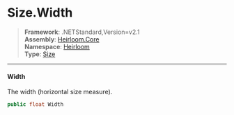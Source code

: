 # Size.Width

> **Framework**: .NETStandard,Version=v2.1  
> **Assembly**: [Heirloom.Core][0]  
> **Namespace**: [Heirloom][0]  
> **Type**: [Size][1]  

--------------------------------------------------------------------------------

#### Width

The width (horizontal size measure).

```cs
public float Width
```

[0]: ..\Heirloom.Core.md
[1]: Heirloom.Size.md
